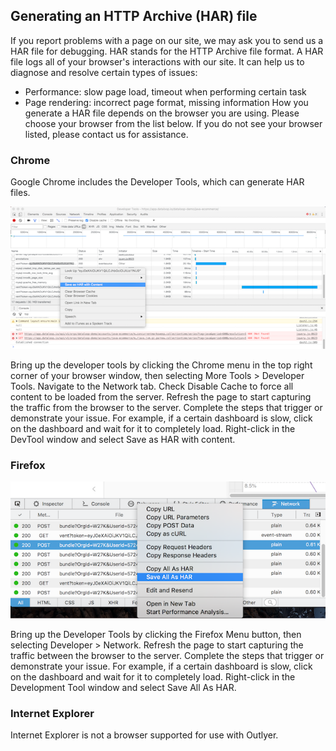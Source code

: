 ## Generating an HTTP Archive (HAR) file


If you report problems with a page on our site, we may ask you to send us a HAR file for debugging. HAR stands for the HTTP Archive file format. A HAR file logs all of your browser's interactions with our site. It can help us to diagnose and resolve certain types of issues:

* Performance: slow page load, timeout when performing certain task
* Page rendering: incorrect page format, missing information
How you generate a HAR file depends on the browser you are using. Please choose your browser from the list below. If you do not see your browser listed, please contact us for assistance.


### Chrome

Google Chrome includes the Developer Tools, which can generate HAR files.

![Chrome HAR](/img/chrome_har.png)

Bring up the developer tools by clicking the Chrome menu in the top right corner of your browser window, then selecting More Tools > Developer Tools.
Navigate to the Network tab.
Check Disable Cache to force all content to be loaded from the server.
Refresh the page to start capturing the traffic from the browser to the server.
Complete the steps that trigger or demonstrate your issue. For example, if a certain dashboard is slow, click on the dashboard and wait for it to completely load.
Right-click in the DevTool window and select Save as HAR with content.
 

### Firefox

![Firefox HAR](/img/ff_har.png)

Bring up the Developer Tools by clicking the Firefox Menu button, then selecting Developer > Network.
Refresh the page to start capturing the traffic between the browser to the server.
Complete the steps that trigger or demonstrate your issue. For example, if a certain dashboard is slow, click on the dashboard and wait for it to completely load.
Right-click in the Development Tool window and select Save All As HAR.
 

### Internet Explorer

Internet Explorer is not a browser supported for use with Outlyer.


